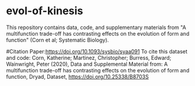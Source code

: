 # evol-of-kinesis
This repository contains data, code, and supplementary materials from "A multifunction trade-off has contrasting effects on the evolution of form and function" (Corn et al; Systematic Biology).

#Citation
Paper:https://doi.org/10.1093/sysbio/syaa091
To cite this dataset and code: Corn, Katherine; Martinez, Christopher; Burress, Edward; Wainwright, Peter (2020), Data and Supplemental Material from: A multifunction trade-off has contrasting effects on the evolution of form and function, Dryad, Dataset, https://doi.org/10.25338/B8703S
